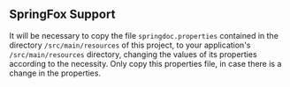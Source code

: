 SpringFox Support
---------------

It will be necessary to copy the file `springdoc.properties` contained in the directory `/src/main/resources` 
of this project, to your application's `/src/main/resources` directory, changing the values 
of its properties according to the necessity.
Only copy this properties file, in case there is a change in the properties.
